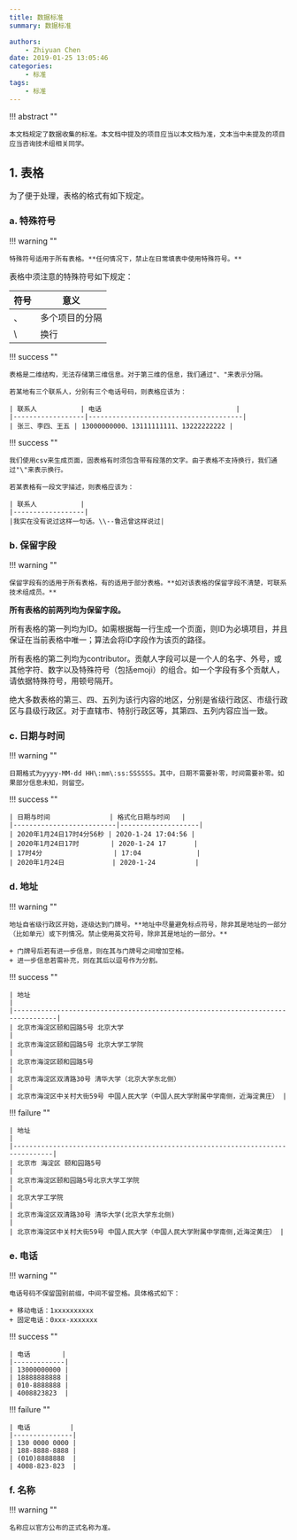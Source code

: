 ```yaml
---
title: 数据标准
summary: 数据标准

authors:
    - Zhiyuan Chen
date: 2019-01-25 13:05:46
categories: 
    - 标准
tags:
    - 标准
---
```


!!! abstract ""

    本文档规定了数据收集的标准。本文档中提及的项目应当以本文档为准，文本当中未提及的项目应当咨询技术组相关同学。

## 1. 表格

为了便于处理，表格的格式有如下规定。

### a. 特殊符号

!!! warning ""

    特殊符号适用于所有表格。**任何情况下，禁止在日常填表中使用特殊符号。**

表格中须注意的特殊符号如下规定：

| 符号 | 意义           |
|------|----------------|
| 、   | 多个项目的分隔 |
| \\   | 换行           |

!!! success ""

    表格是二维结构，无法存储第三维信息。对于第三维的信息，我们通过"、"来表示分隔。
    
    若某地有三个联系人，分别有三个电话号码，则表格应该为：

    | 联系人           | 电话                                  |
    |------------------|---------------------------------------|
    | 张三、李四、王五 | 13000000000、13111111111、13222222222 |

!!! success ""

    我们使用csv来生成页面，固表格有时须包含带有段落的文字。由于表格不支持换行，我们通过"\"来表示换行。

    若某表格有一段文字描述，则表格应该为：

    | 联系人           |
    |------------------|
    |我实在没有说过这样一句话。\\--鲁迅曾这样说过|

### b. 保留字段

!!! warning ""

    保留字段有的适用于所有表格，有的适用于部分表格。**如对该表格的保留字段不清楚，可联系技术组成员。**

**所有表格的前两列均为保留字段。**

所有表格的第一列均为ID。如需根据每一行生成一个页面，则ID为必填项目，并且保证在当前表格中唯一；算法会将ID字段作为该页的路径。

所有表格的第二列均为contributor。贡献人字段可以是一个人的名字、外号，或其他字符、数字以及特殊符号（包括emoji）的组合。如一个字段有多个贡献人，请依据特殊符号，用顿号隔开。

绝大多数表格的第三、四、五列为该行内容的地区，分别是省级行政区、市级行政区与县级行政区。对于直辖市、特别行政区等，其第四、五列内容应当一致。

### c. 日期与时间

!!! warning ""

    日期格式为yyyy-MM-dd HH\:mm\:ss:SSSSSS。其中，日期不需要补零，时间需要补零。如果部分信息未知，则留空。

!!! success ""

    | 日期与时间               | 格式化日期与时间   |
    |--------------------------|--------------------|
    | 2020年1月24日17时4分56秒 | 2020-1-24 17:04:56 |
    | 2020年1月24日17时        | 2020-1-24 17       |
    | 17时4分                  | 17:04              |
    | 2020年1月24日            | 2020-1-24          |

### d. 地址

!!! warning ""

    地址自省级行政区开始，逐级达到门牌号。**地址中尽量避免标点符号，除非其是地址的一部分（比如单元）或下列情况。禁止使用英文符号，除非其是地址的一部分。**
    
    + 门牌号后若有进一步信息，则在其与门牌号之间增加空格。
    + 进一步信息若需补充，则在其后以逗号作为分割。

!!! success ""

    | 地址                                                                            |
    |---------------------------------------------------------------------------------|
    | 北京市海淀区颐和园路5号 北京大学                                                |
    | 北京市海淀区颐和园路5号 北京大学工学院                                          |
    | 北京市海淀区颐和园路5号                                                         |
    | 北京市海淀区双清路30号 清华大学（北京大学东北侧）                               |
    | 北京市海淀区中关村大街59号 中国人民大学（中国人民大学附属中学南侧，近海淀黄庄） |

!!! failure ""

    | 地址                                                                           |
    |--------------------------------------------------------------------------------|
    | 北京市 海淀区 颐和园路5号                                                      |
    | 北京市海淀区颐和园路5号北京大学工学院                                          |
    | 北京大学工学院                                                                 |
    | 北京市海淀区双清路30号 清华大学(北京大学东北侧)                                |
    | 北京市海淀区中关村大街59号 中国人民大学（中国人民大学附属中学南侧,近海淀黄庄） |

### e. 电话

!!! warning ""

    电话号码不保留国别前缀，中间不留空格。具体格式如下：
    
    + 移动电话：1xxxxxxxxxx
    + 固定电话：0xxx-xxxxxxx

!!! success ""

    | 电话        |
    |-------------|
    | 13000000000 |
    | 18888888888 |
    | 010-8888888 |
    | 4008823823  |

!!! failure ""

    | 电话          |
    |---------------|
    | 130 0000 0000 |
    | 188-8888-8888 |
    | (010)8888888  |
    | 4008-823-823  |

### f. 名称

!!! warning ""

    名称应以官方公布的正式名称为准。

